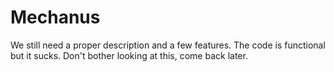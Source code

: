 # Mechanus

We still need a proper description and a few features. The code is functional but it sucks. Don't bother looking at this, come back later.